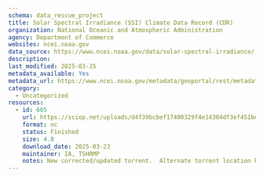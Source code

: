 ```yaml
---
schema: data_rescue_project 
title: Solar Spectral Irradiance (SSI) Climate Data Record (CDR)
organization: National Oceanic and Atmospheric Administration
agency: Department of Commerce
websites: ncei.noaa.gov
data_source: https://www.ncei.noaa.gov/data/solar-spectral-irradiance/
description: 
last_modified: 2025-03-25
metadata_available: Yes
metadata_url: https://www.ncei.noaa.gov/metadata/geoportal/rest/metadata/item/gov.noaa.ncdc:C01722/html
category:
  - Uncategorized
resources:
  - id: 605
    url: https://sciop.net/uploads/d4f39bcbef17400329f4e14304df3ef451bea890
    format: nc
    status: Finished
    size: 4.0
    download_date: 2025-03-23
    maintainer: IA, TSHRMP
    notes: New corrected/updated torrent.  Alternate torrent location https//academictorrents.com/details/d4f39bcbef17400329f4e14304df3ef451bea890
---
```


